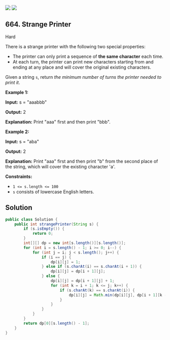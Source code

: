 [![](https://img.shields.io/github/stars/javadev/LeetCode-in-Java?label=Stars&style=flat-square)](https://github.com/javadev/LeetCode-in-Java)
[![](https://img.shields.io/github/forks/javadev/LeetCode-in-Java?label=Fork%20me%20on%20GitHub%20&style=flat-square)](https://github.com/javadev/LeetCode-in-Java/fork)

## 664\. Strange Printer

Hard

There is a strange printer with the following two special properties:

*   The printer can only print a sequence of **the same character** each time.
*   At each turn, the printer can print new characters starting from and ending at any place and will cover the original existing characters.

Given a string `s`, return _the minimum number of turns the printer needed to print it_.

**Example 1:**

**Input:** s = "aaabbb"

**Output:** 2

**Explanation:** Print "aaa" first and then print "bbb".

**Example 2:**

**Input:** s = "aba"

**Output:** 2

**Explanation:** Print "aaa" first and then print "b" from the second place of the string, which will cover the existing character 'a'.

**Constraints:**

*   `1 <= s.length <= 100`
*   `s` consists of lowercase English letters.

## Solution

```java
public class Solution {
    public int strangePrinter(String s) {
        if (s.isEmpty()) {
            return 0;
        }
        int[][] dp = new int[s.length()][s.length()];
        for (int i = s.length() - 1; i >= 0; i--) {
            for (int j = i; j < s.length(); j++) {
                if (i == j) {
                    dp[i][j] = 1;
                } else if (s.charAt(i) == s.charAt(i + 1)) {
                    dp[i][j] = dp[i + 1][j];
                } else {
                    dp[i][j] = dp[i + 1][j] + 1;
                    for (int k = i + 1; k <= j; k++) {
                        if (s.charAt(k) == s.charAt(i)) {
                            dp[i][j] = Math.min(dp[i][j], dp[i + 1][k - 1] + dp[k][j]);
                        }
                    }
                }
            }
        }
        return dp[0][s.length() - 1];
    }
}
```